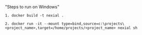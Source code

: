 "Steps to run on Windows" 


```
1. docker build -t nexial .

2. docker run -it --mount type=bind,source=c:\projects\<project_name>,target=/home/projects/<project_name> nexial sh
```
